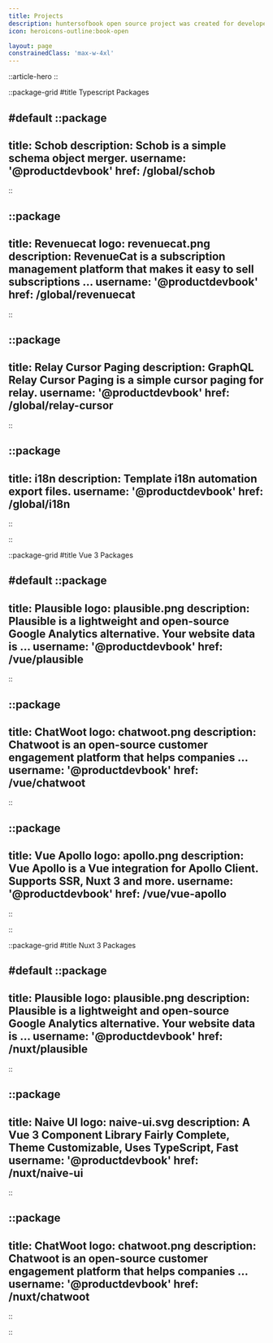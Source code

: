 ```yaml
---
title: Projects
description: huntersofbook open source project was created for developers
icon: heroicons-outline:book-open

layout: page
constrainedClass: 'max-w-4xl'
---
```


::article-hero
::

::package-grid
#title
Typescript Packages

#default
  ::package
  ---
  title: Schob
  description: Schob is a simple schema object merger. 
  username: '@productdevbook'
  href: /global/schob
  ---
  ::

  ::package
  ---
  title: Revenuecat
  logo: revenuecat.png
  description: RevenueCat is a subscription management platform that makes it easy to sell subscriptions ...
  username: '@productdevbook'
  href: /global/revenuecat
  ---
  ::

  ::package
  ---
  title: Relay Cursor Paging
  description: GraphQL Relay Cursor Paging is a simple cursor paging for relay.
  username: '@productdevbook'
  href: /global/relay-cursor
  ---
  ::

  ::package
  ---
  title: i18n
  description: Template i18n automation export files.
  username: '@productdevbook'
  href: /global/i18n
  ---
  ::

::


::package-grid
#title
Vue 3 Packages 

#default
  ::package
  ---
  title: Plausible
  logo: plausible.png
  description: Plausible is a lightweight and open-source Google Analytics alternative. Your website data is ...
  username: '@productdevbook'
  href: /vue/plausible
  ---
  ::

  ::package
  ---
  title: ChatWoot
  logo: chatwoot.png
  description: Chatwoot is an open-source customer engagement platform that helps companies ...
  username: '@productdevbook'
  href: /vue/chatwoot
  ---
  ::

  ::package
  ---
  title: Vue Apollo
  logo: apollo.png
  description: Vue Apollo is a Vue integration for Apollo Client. Supports SSR, Nuxt 3 and more.
  username: '@productdevbook'
  href: /vue/vue-apollo
  ---
  ::

::

::package-grid
#title
Nuxt 3 Packages

#default
  ::package
  ---
  title: Plausible
  logo: plausible.png
  description: Plausible is a lightweight and open-source Google Analytics alternative. Your website data is ...
  username: '@productdevbook'
  href: /nuxt/plausible
  ---
  ::

  ::package
  ---
  title: Naive UI
  logo: naive-ui.svg
  description: A Vue 3 Component Library Fairly Complete, Theme Customizable, Uses TypeScript, Fast
  username: '@productdevbook'
  href: /nuxt/naive-ui
  ---
  ::

  ::package
  ---
  title: ChatWoot
  logo: chatwoot.png
  description: Chatwoot is an open-source customer engagement platform that helps companies ...
  username: '@productdevbook'
  href: /nuxt/chatwoot
  ---
  ::

::
